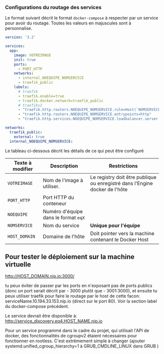 
### Configurations du routage des services

Le format suivant décrit le format `docker-compose` à respecter par un service pour avoir du routage. Toutes les valeurs en majuscules sont à personnalise.


```yaml
version: '3.2'

services:
  app:
    image: VOTREIMAGE
    init: true
    ports:
      - PORT_HTTP
    networks:
      - internal_NOEQUIPE_NOMSERVICE
      - traefik_public
    labels:
      # traefik
      - traefik.enable=true
      - traefik.docker.network=traefik_public
      # traefikv2
      - "traefik.http.routers.NOEQUIPE_NOMSERVICE.rule=Host(`NOMSERVICE.NOEQUIPE.HOST_DOMAIN`)"
      - "traefik.http.routers.NOEQUIPE_NOMSERVICE.entrypoints=http"
      - "traefik.http.services.NOEQUIPE_NOMSERVICE.loadbalancer.server.port=PORT_HTTP"

networks:
  traefik_public:
    external: true
  internal_NOEQUIPE_NOMSERVICE:
```

Le tableau ci-dessous décrit les détails de ce qui peut être configuré

|Texte à modifier|Description|Restrictions |
|----|----|----|
|`VOTREIMAGE`|Nom de l'image à utiliser. | Le registry doit être publique ou enregistré dans l'Engine docker de l'hôte|
|`PORT_HTTP`| Port HTTP du conteneur| |
|`NOEQUIPE`| Numéro d'équipe dans le format `eqX` |  |
|`NOMSERVICE`| Nom du service | **Unique pour l'équipe** |
|`HOST_DOMAIN` | Domaine de l'hôte | Doit pointer vers la machine contenant le Docker Host |


## Pour tester le déploiement sur la machine virtuelle

http://HOST_DOMAIN.nip.io:3000/


 tu peux éviter de passer par les ports en n'exposant pas de ports publics (donc un port serait décrit par - 3000 plutôt que - 3001:3000), et ensuite tu peux utiliser traefik pour faire le routage par le host de cette facon: serviceName.10.194.33.153.nip.io (direct sur le port 80).  Voir la section label du docker-compose précédent.
 
 Le service devrait être disponible à:
 http://service_discovery.eq4.HOST_NAME.nip.io


Pour un service programmé dans le cadre du projet, qui utilisait l'API de docker, des fonctionnalités de cgroupv2 étaient nécessaires pour fonctionner en rootless. C'est extrêmement simple à changer (ajouter systemd.unified_cgroup_hierarchy=1 à GRUB_CMDLINE_LINUX dans GRUB )
